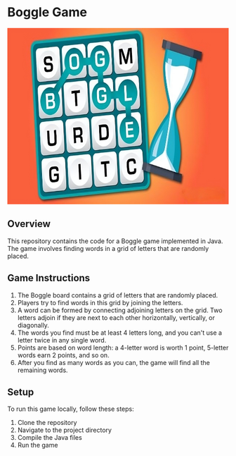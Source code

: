 # Boggle Game

<img height="400" src="https://github.com/AbdulDevHub/Boggle-Game/blob/master/boggle.jpeg?raw=true">

## Overview

This repository contains the code for a Boggle game implemented in Java. The game involves finding words in a grid of letters that are randomly placed.

## Game Instructions

1. The Boggle board contains a grid of letters that are randomly placed.
2. Players try to find words in this grid by joining the letters.
3. A word can be formed by connecting adjoining letters on the grid. Two letters adjoin if they are next to each other horizontally, vertically, or diagonally.
4. The words you find must be at least 4 letters long, and you can't use a letter twice in any single word.
5. Points are based on word length: a 4-letter word is worth 1 point, 5-letter words earn 2 points, and so on.
6. After you find as many words as you can, the game will find all the remaining words.

## Setup

To run this game locally, follow these steps:

1. Clone the repository
2. Navigate to the project directory
3. Compile the Java files
4. Run the game

<br>
